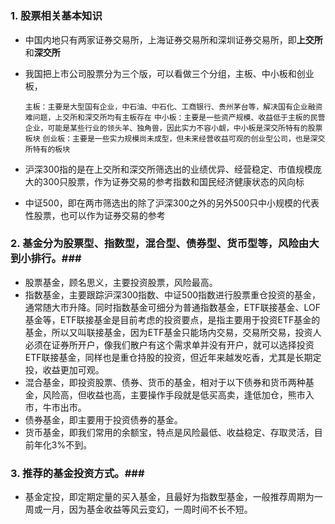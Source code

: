 #  #


### 1. 股票相关基本知识 ###

- 中国内地只有两家证券交易所，上海证券交易所和深圳证券交易所，即**上交所**和**深交所**
- 我国把上市公司股票分为三个版，可以看做三个分组，主板、中小板和创业板，
    
     `主板：主要是大型国有企业，中石油、中石化、工商银行、贵州茅台等，解决国有企业融资难问题，上交所和深交所均有主板存在`
    `中小板：主要是一些资产规模、收益低于主板的民营企业，可能是某些行业的领头羊、独角兽，因此实力不容小觑，中小板是深交所特有的股票板块`
    `创业板：主要是一些实力规模尚未成型，但未来经营收益可观的创业型公司，也是深交所特有的板块`

- 沪深300指的是在上交所和深交所筛选出的业绩优异、经营稳定、市值规模庞大的300只股票，作为证券交易的参考指数和国民经济健康状态的风向标
- 中证500，即在两市筛选出的除了沪深300之外的另外500只中小规模的代表性股票，也可以作为证券交易的参考


###  2. 基金分为股票型、指数型，混合型、债券型、货币型等，风险由大到小排行。###
    
- 股票基金，顾名思义，主要投资股票，风险最高。
- 指数基金，主要跟踪沪深300指数、中证500指数进行股票重仓投资的基金，通常随大市升降。同时指数基金可细分为普通指数基金，ETF联接基金、LOF基金等，ETF联接基金是目前考虑的投资要点，是指主要用于投资ETF基金的基金，所以又叫联接基金，因为ETF基金只能场内交易，交易所交易，投资人必须在证券所开户，像我们散户有这个需求单并没有开户，就可以选择投资ETF联接基金，同样也是重仓持股的投资，但近年来越发吃香，尤其是长期定投，收益更加可观。
- 混合基金，即投资股票、债券、货币的基金，相对于以下债券和货币两种基金，风险高，但收益也高，主要操作手段就是低买高卖，逢低加仓，熊市入市，牛市出市。
- 债券基金，即主要用于投资债券的基金。
- 货币基金，即我们常用的余额宝，特点是风险最低、收益稳定、存取灵活，目前年化3%不到。
    

###  3. 推荐的基金投资方式。###

- 基金定投，即定期定量的买入基金，且最好为指数型基金，一般推荐周期为一周或一月，因为基金收益等风云变幻，一周时间不长不短。